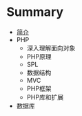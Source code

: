 # Summary

* [简介](README.md)
* PHP
   * 深入理解面向对象
   * PHP原理
   * SPL
   * 数据结构
   * MVC
   * PHP框架
   * PHP库和扩展
* 数据库


